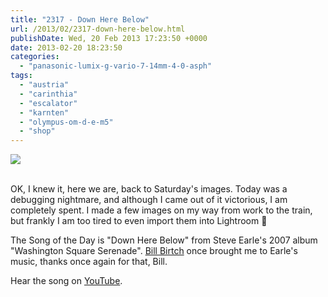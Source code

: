 ```yaml
---
title: "2317 - Down Here Below"
url: /2013/02/2317-down-here-below.html
publishDate: Wed, 20 Feb 2013 17:23:50 +0000
date: 2013-02-20 18:23:50
categories: 
  - "panasonic-lumix-g-vario-7-14mm-4-0-asph"
tags: 
  - "austria"
  - "carinthia"
  - "escalator"
  - "karnten"
  - "olympus-om-d-e-m5"
  - "shop"
---
```

<div class="container">
<div class="center"><a target="_blank" href="https://d25zfm9zpd7gm5.cloudfront.net/1200x1200/2013/20130216_122738-2_lr.jpg"><img src="https://d25zfm9zpd7gm5.cloudfront.net/0600x0600/2013/20130216_122738-2_lr.jpg" /></a></div>
</div>
<br />

OK, I knew it, here we are, back to Saturday's images. Today was a debugging nightmare, and although I came out of it victorious, I am completely spent. I made a few images on my way from work to the train, but frankly I am too tired to even import them into Lightroom 🙂

 The Song of the Day is "Down Here Below" from Steve Earle's 2007 album "Washington Square Serenade". <a href="http://blabirch.blogspot.com/" target="_blank">Bill Birtch</a> once brought me to Earle's music, thanks once again for that, Bill.

Hear the song on <a href="http://www.youtube.com/watch?v=kAmdOPCPu3A" target="_blank">YouTube</a>.
